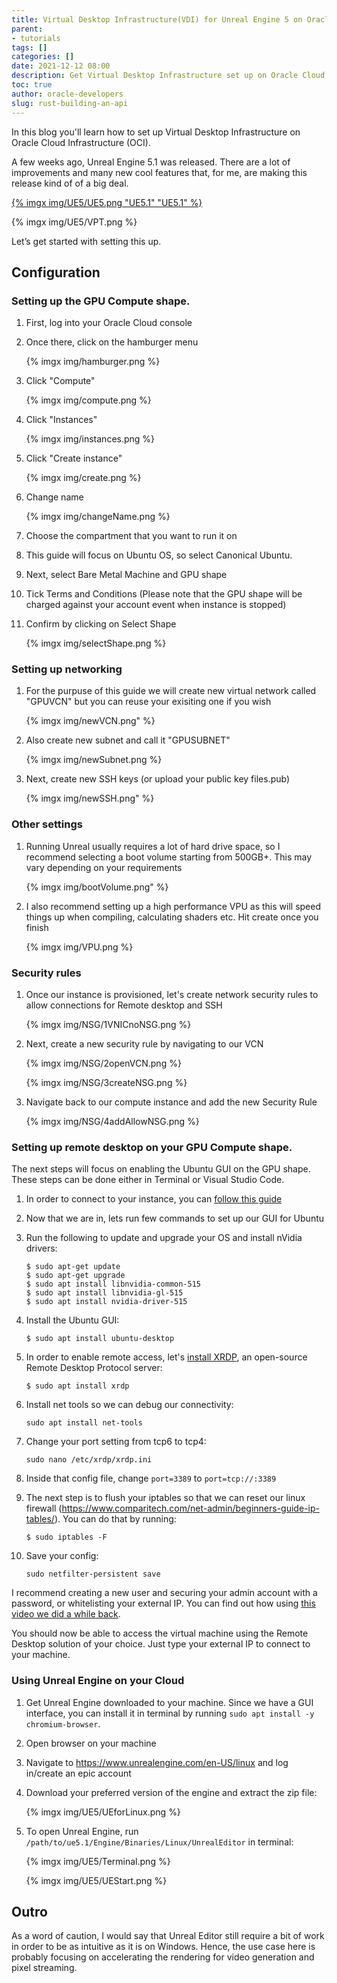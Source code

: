 ```yaml
---
title: Virtual Desktop Infrastructure(VDI) for Unreal Engine 5 on Oracle Cloud Infrastructure with nVidia GPU
parent:
- tutorials
tags: []
categories: []
date: 2021-12-12 08:00
description: Get Virtual Desktop Infrastructure set up on Oracle Cloud Infrastructure with nVidia GPU.
toc: true
author: oracle-developers
slug: rust-building-an-api
---
```


In this blog you'll learn how to set up Virtual Desktop Infrastructure on Oracle Cloud Infrastructure (OCI).

A few weeks ago, Unreal Engine 5.1 was released. There are a lot of improvements and many new cool features that, for me, are making this release kind of of a big deal.

[{% imgx img/UE5/UE5.png "UE5.1" "UE5.1" %}](https://www.youtube.com/watch?v=FUGqzE6Je5c&ab_channel=UnrealSensei)

{% imgx img/UE5/VPT.png %}

Let’s get started with setting this up.

## Configuration

### Setting up the GPU Compute shape.

1. First, log into your Oracle Cloud console

1. Once there, click on the hamburger menu

    {% imgx img/hamburger.png %}

1. Click "Compute"
    
    {% imgx img/compute.png %}

2. Click "Instances"
    
    {% imgx img/instances.png %}

3. Click "Create instance"

    {% imgx img/create.png %}

4. Change name

    {% imgx img/changeName.png %}

5. Choose the compartment that you want to run it on
    
6. This guide will focus on Ubuntu OS, so select Canonical Ubuntu.
7. Next, select Bare Metal Machine and GPU shape
8. Tick Terms and Conditions (Please note that the GPU shape will be charged against your account event when instance is stopped)
9. Confirm by clicking on Select Shape

    {% imgx img/selectShape.png %}

### Setting up networking

1. For the purpuse of this guide we will create new virtual network called "GPUVCN" but you can reuse your exisiting one if you wish

    {% imgx  img/newVCN.png" %}

1. Also create new subnet and call it "GPUSUBNET"
    
    {% imgx img/newSubnet.png %}

1. Next, create new SSH keys (or upload your public key files.pub)

    {% imgx img/newSSH.png" %}

### Other settings

1. Running Unreal usually requires a lot of hard drive space, so I recommend selecting a boot volume starting from 500GB+. This may vary depending on your requirements

    {% imgx img/bootVolume.png" %}

2. I also recommend setting up a high performance VPU as this will speed things up when compiling, calculating shaders etc. Hit create once you finish

    {% imgx img/VPU.png %}


### Security rules

1. Once our instance is provisioned, let's create network security rules to allow connections for Remote desktop and SSH

    {% imgx img/NSG/1VNICnoNSG.png %}

1. Next, create a new security rule by navigating to our VCN

    {% imgx img/NSG/2openVCN.png %}

    {% imgx img/NSG/3createNSG.png %}

1. Navigate back to our compute instance and add the new Security Rule

    {% imgx img/NSG/4addAllowNSG.png %}

### Setting up remote desktop on your GPU Compute shape.

The next steps will focus on enabling the Ubuntu GUI on the GPU shape. These steps can be done either in Terminal or Visual Studio Code.

1. In order to connect to your instance, you can [follow this guide](https://docs.oracle.com/en-us/iaas/Content/GSG/Tasks/testingconnection.htm)
1. Now that we are in, lets run few commands to set up our GUI for Ubuntu
2. Run the following to update and upgrade your OS and install nVidia drivers:

    ```console
    $ sudo apt-get update
    $ sudo apt-get upgrade
    $ sudo apt install libnvidia-common-515
    $ sudo apt install libnvidia-gl-515
    $ sudo apt install nvidia-driver-515
    ```

3. Install the Ubuntu GUI:
    
    ```console
    $ sudo apt install ubuntu-desktop
    ```

4. In order to enable remote access, let's [install XRDP](http://xrdp.org/), an open-source Remote Desktop Protocol server:
    
    ```console
    $ sudo apt install xrdp
    ```

5. Install net tools so we can debug our connectivity:
    
    ```console
    sudo apt install net-tools
    ```

6. Change your port setting from tcp6 to tcp4:
    
    ```console
    sudo nano /etc/xrdp/xrdp.ini
    ```

7. Inside that config file, change `port=3389` to `port=tcp://:3389`

8. The next step is to flush your iptables so that we can reset our linux firewall (https://www.comparitech.com/net-admin/beginners-guide-ip-tables/). You can do that by running:

    ```console
    $ sudo iptables -F
    ```

3. Save your config:
    
    ```console
    sudo netfilter-persistent save
    ```

I recommend creating a new user and securing your admin account with a password, or whitelisting your external IP. You can find out how using [this video we did a while back](https://youtu.be/amqxaw2Ujn4?t=909).

You should now be able to access the virtual machine using the Remote Desktop solution of your choice. Just type your external IP to connect to your machine.
  
### Using Unreal Engine on your Cloud

1. Get Unreal Engine downloaded to your machine. Since we have a GUI interface, you can install it in terminal by running `sudo apt install -y chromium-browser`. 
2. Open browser on your machine 
2. Navigate to <https://www.unrealengine.com/en-US/linux> and log in/create an epic account
3. Download your preferred version of the engine and extract the zip file:

    {% imgx img/UE5/UEforLinux.png %}

4. To open Unreal Engine, run `/path/to/ue5.1/Engine/Binaries/Linux/UnrealEditor` in terminal:
    
    {% imgx img/UE5/Terminal.png %}
    
    {% imgx img/UE5/UEStart.png %}
          

## Outro

As a word of caution, I would say that Unreal Editor still require a bit of work in order to be as intuitive as it is on Windows. Hence, the use case here is probably focusing on accelerating the rendering for video generation and pixel streaming. 

